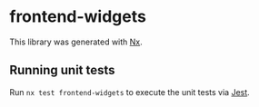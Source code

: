 # frontend-widgets

This library was generated with [Nx](https://nx.dev).

## Running unit tests

Run `nx test frontend-widgets` to execute the unit tests via [Jest](https://jestjs.io).
